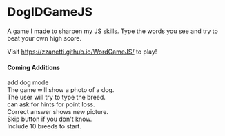 # DogIDGameJS

A game I made to sharpen my JS skills. Type the words you see and try to beat your own high score.

Visit https://zzanetti.github.io/WordGameJS/ to play!


#### Coming Additions
add dog mode\
The game will show a photo of a dog.\
The user will try to type the breed.\
can ask for hints for point loss.\
Correct answer shows new picture.\
Skip button if you don't know.\
Include 10 breeds to start.
